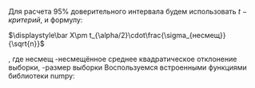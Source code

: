 Для расчета $95\%$ доверительного интервала будем использовать 
$t-критерий$, и формулу:

$\displaystyle\bar X\pm t_{\alpha/2}\cdot\frac{\sigma_{несмещ}}{\sqrt{n}}$
 
, где
несмещ
-несмещённое среднее квадратическое отклонение выборки,
-размер выборки
Воспользуемся встроенными функциями библиотеки numpy: